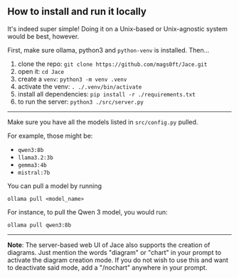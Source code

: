## How to install and run it locally

It's indeed super simple! Doing it on a Unix-based or Unix-agnostic system would be best, however.

First, make sure ollama, python3 and `python-venv` is installed. Then...

1. clone the repo: `git clone https://github.com/mags0ft/Jace.git`
2. open it: `cd Jace`
3. create a `venv`: `python3 -m venv .venv`
4. activate the venv: `. ./.venv/bin/activate`
5. install all dependencies: `pip install -r ./requirements.txt`
6. to run the server: `python3 ./src/server.py`

---

Make sure you have all the models listed in `src/config.py` pulled.

For example, those might be:

- `qwen3:8b`
- `llama3.2:3b`
- `gemma3:4b`
- `mistral:7b`

You can pull a model by running

```
ollama pull <model_name>
```

For instance, to pull the Qwen 3 model, you would run:

```
ollama pull qwen3:8b
```

--- 

**Note**: The server-based web UI of Jace also supports the creation of diagrams. Just mention the words "diagram" or "chart" in your prompt to activate the diagram creation mode. If you do not wish to use this and want to deactivate said mode, add a "/nochart" anywhere in your prompt.
